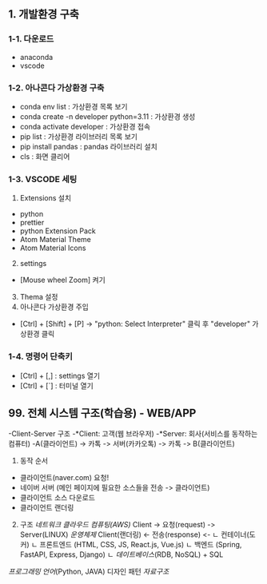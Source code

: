 ## 1. 개발환경 구축
### 1-1. 다운로드
 - anaconda
 - vscode

### 1-2. 아나콘다 가상환경 구축
 - conda env list :                         가상환경 목록 보기
 - conda create -n developer python=3.11 :  가상환경 생성
 - conda activate developer :               가상환경 접속
 - pip list :                               가상환경 라이브러리 목록 보기
 - pip install pandas :                     pandas 라이브러리 설치
 - cls :                                    화면 클리어

### 1-3. VSCODE 세팅
1. Extensions 설치
 - python
 - prettier
 - python Extension Pack
 - Atom Material Theme
 - Atom Material Icons
2. settings
 - [Mouse wheel Zoom] 켜기
3. Thema 설정
4. 아나콘다 가상환경 주입
 - [Ctrl] + [Shift] + [P] -> "python: Select Interpreter" 클릭 후
 "developer" 가상환경 클릭

 ### 1-4. 명령어 단축키
 - [Ctrl] + [,] : settings 열기
 - [Ctrl] + [`] : 터미널 열기












## 99. 전체 시스템 구조(학습용) - WEB/APP
-Client-Server 구조
-*Client: 고객(웹 브라우저)
-*Server: 회사(서비스를 동작하는 컴퓨터)
-A(클라이언트) -> 카톡 -> 서버(카카오톡) -> 카톡 -> B(클라이언트)

1. 동작 순서
  + 클라이언트(naver.com) 요청!
  + 네이버 서버 (메인 페이지에 필요한 소스들을 전송 -> 클라이언트)
  + 클라이언트 소스 다운로드
  + 클라이언트 랜더링

2. 구조
                    *네트워크*          *클라우드 컴퓨팅(AWS)*
Client           -> 요청(request)   -> Server(LINUX) *운영체제*
Client(랜더링)   <- 전송(response)  <- ㄴ 컨테이너(도커) 
                                         ㄴ 프론트엔드 (HTML, CSS, JS, React.js, Vue.js)
                                         ㄴ 백엔드 (Spring, FastAPI, Express, Django)
                                         ㄴ *데이트베이스*(RDB, NoSQL) + SQL
                                         
*프로그래밍 언어*(Python, JAVA)
디자인 패턴
*자료구조*